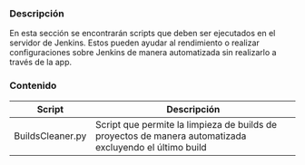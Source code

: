 ### Descripción
En esta sección se encontrarán scripts que deben ser ejecutados en el servidor de Jenkins. Estos pueden ayudar al rendimiento o realizar configuraciones sobre Jenkins de manera automatizada sin realizarlo a través de la app.
### Contenido

| Script             | Descripción                                                                                            |
|--------------------|--------------------------------------------------------------------------------------------------------|
| BuildsCleaner.py   | Script que permite la limpieza de builds de proyectos de manera automatizada excluyendo el último build|
